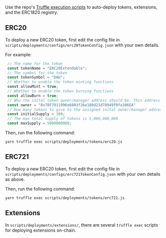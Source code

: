 Use the repo's [Truffle execution scripts](https://github.com/ConsenSys/UniversalToken-extendable/tree/main/scripts/deployments) to auto-deploy tokens, extensions, and the ERC1820 registry. 

## ERC20

To deploy a new ERC20 token, first edit the config file in `scripts/deployments/configs/erc20TokenConfig.json` with your own details. 

For example:

```javascript
 // The name for the token
 const tokenName = "ERC20Extendable";
 // The symbol for the token
 const tokenSymbol = "DAU";
 // Whether to enable the token minting functions
 const allowMint = true;
 // Whether to enable the token burning functions
 const allowBurn = true;
 // Who the inital token owner/manager address should be. This address will also get any inital supply tokens
 const owner = "0x78F7911996e6803f26e180d21d78949f0fa386EA"
 // How many tokens to give to the assigned inital owner/manager address 
 const initialSupply = 100;
 // The max total supply of tokens is 5,000,000,000
 const maxSupply = 5000000000; 
```

Then, run the following command:

```shell
yarn truffle exec scripts/deployments/tokens/erc20.js
```

## ERC721

To deploy a new ERC20 token, first edit the config file in `scripts/deployments/configs/erc721TokenConfig.json` with your own details as above. 

Then, run the following command:

```shell
yarn truffle exec scripts/deployments/tokens/erc721.js
```

## Extensions

In `scripts/deployments/extensions/`, there are several `truffle exec` scripts for deploying extensions on-chain. 
